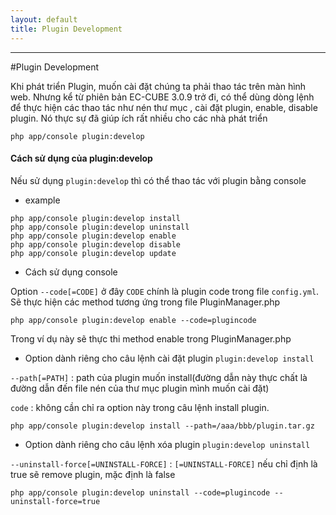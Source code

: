 ```yaml
---
layout: default
title: Plugin Development
---
```


---

#Plugin Development

Khi phát triển Plugin, muốn cài đặt chúng ta phải thao tác trên màn hình web.
Nhưng kể từ phiên bản EC-CUBE 3.0.9 trở đi, có thể dùng dòng lệnh để thực hiện các thao tác như nén
thư mục , cài đặt plugin, enable, disable plugin. Nó thực sự đã giúp ích rất nhiều cho các nhà phát triển

```
php app/console plugin:develop
```

#### Cách sử dụng của plugin:develop


Nếu sử dụng ```plugin:develop``` thì có thể thao tác với plugin bằng console


* example

```
php app/console plugin:develop install
php app/console plugin:develop uninstall
php app/console plugin:develop enable
php app/console plugin:develop disable
php app/console plugin:develop update
```


* Cách sử dụng console

Option ```--code[=CODE]``` ở đây `CODE` chính là plugin code trong file `config.yml`. Sẽ thực hiện các method tương ứng trong file
PluginManager.php

```
php app/console plugin:develop enable --code=plugincode
```
Trong ví dụ này sẽ thực thi method enable trong PluginManager.php


* Option dành riêng cho câu lệnh cài đặt plugin ```plugin:develop install```

```--path[=PATH]``` : path của plugin muốn install(đường dẫn này thực chất là đường dẫn đến file nén của
thư mục plugin mình muốn cài đặt)

```code``` : không cần chỉ ra option này trong câu lệnh install plugin.

```
php app/console plugin:develop install --path=/aaa/bbb/plugin.tar.gz
```

* Option dành riêng cho câu lệnh xóa plugin ```plugin:develop uninstall```

```--uninstall-force[=UNINSTALL-FORCE]``` : `[=UNINSTALL-FORCE]` nếu chỉ định là true sẽ remove plugin, mặc định là false

```
php app/console plugin:develop uninstall --code=plugincode --uninstall-force=true
```


